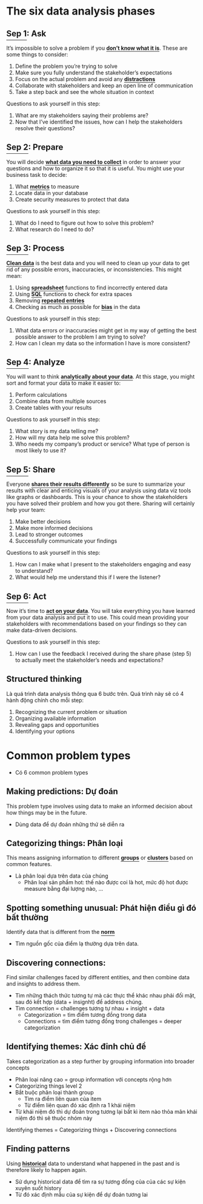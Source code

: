 <style>
[tooltip] {
    position: relative;
    padding-bottom: 0.25px;
    border-bottom: solid 1px
}

[tooltip]::before {
    display: none;
    content: attr(title);
    background-color: #6fa2fa;
    justify-content: center;
    border-radius: 3px;
    width: max-content;
    position: absolute;
    bottom: 100%;
    left: 50%;
    transform: translateX(-50%);
    text-align: center;
    padding: 0.25rem;
    max-width: 160px;
    word-break: keep-all;
    font-size: 0.75rem;
}

[tooltip]:hover::before {
    display: block;
}

[underline] {
    padding-bottom: 0.25rem;
    border-bottom: solid 1px;
    text-decoration: none;
}
</style>

# The six data analysis phases

## <ins underline>Sep 1</ins>: Ask

It’s impossible to solve a problem if you <b tooltip title="tìm ra phương hướng đúng cho project = đặt đúng câu hỏi">don’t know what it is</b>. These are some things to consider:
1. Define the problem you’re trying to solve 
1. Make sure you fully understand the stakeholder’s expectations
1. Focus on the actual problem and avoid any <b tooltip title="thứ gây nhiễu">distractions</b>
1. Collaborate with stakeholders and keep an open line of communication
1. Take a step back and see the whole situation in context

Questions to ask yourself in this step: 
1. What are my stakeholders saying their problems are?
1. Now that I’ve identified the issues, how can I help the stakeholders resolve their questions?

## <ins underline>Sep 2</ins>: Prepare
You will decide <b tooltip title="Thu thập raw data">what data you need to collect</b> in order to answer your questions and how to organize it so that it is useful. You might use your business task to decide: 
1. What <b tooltip title="field nào cần để đo">metrics</b> to measure
1. Locate data in your database
1. Create security measures to protect that data

Questions to ask yourself in this step: 
1. What do I need to figure out how to solve this problem?
1. What research do I need to do?

## <ins underline>Sep 3</ins>: Process

<b tooltip title="Clean data để data trở nên có giá trị, không rác">Clean data</b> is the best data and you will need to clean up your data to get rid of any possible errors, inaccuracies, or inconsistencies. This might mean:

1. Using <b tooltip title="tìm lỗi trong quá trình nhập data">spreadsheet</b> functions to find incorrectly entered data 
1. Using <b tooltip title="tìm những ô trống hoặc giá trị không có nghĩa">SQL</b> functions to check for extra spaces
1. Removing <b tooltip title="loại bổ những ô lặp">repeated entries</b>
1. Checking as much as possible for <b tooltip title="tìm các dự kiến có thể tìm ra trong data">bias</b> in the data

Questions to ask yourself in this step: 
1. What data errors or inaccuracies might get in my way of getting the best possible answer to the problem I am trying to solve?
1. How can I clean my data so the information I have is more consistent?

## <ins underline>Sep 4</ins>: Analyze

You will want to think <b tooltip title="Phân tích data để ra kết luận">analytically about your data</b>. At this stage, you might sort and format your data to make it easier to: 
1. Perform calculations
1. Combine data from multiple sources
1. Create tables with your results

Questions to ask yourself in this step:
1. What story is my data telling me?
1. How will my data help me solve this problem?
1. Who needs my company’s product or service? What type of person is most likely to use it?

## <ins underline>Sep 5</ins>: Share
Everyone <b tooltip title="Chia sẻ kết quả mỗi kiểu cho mỗi loại thính giả">shares their results differently</b> so be sure to summarize your results with clear and enticing visuals of your analysis using data viz tools like graphs or dashboards. This is your chance to show the stakeholders you have solved their problem and how you got there. Sharing will certainly help your team:  
1. Make better decisions
1. Make more informed decisions
1. Lead to stronger outcomes
1. Successfully communicate your findings

Questions to ask yourself in this step:
1. How can I make what I present to the stakeholders engaging and easy to understand?
1. What would help me understand this if I were the listener?

## <ins underline>Sep 6</ins>: Act
Now it’s time to <b tooltip title="Tư vấn cho thính giả về hành động dựa trên kết quả">act on your data</b>. You will take everything you have learned from your data analysis and put it to use. This could mean providing your stakeholders with recommendations based on your findings so they can make data-driven decisions.

Questions to ask yourself in this step:
1. How can I use the feedback I received during the share phase (step 5) to actually meet the stakeholder’s needs and expectations?

##  Structured thinking
Là quá trình data analysis thông qua 6 bước trên. Quá trình này sẽ có 4 hành động chính cho mỗi step:

1. Recognizing the current problem or situation
1. Organizing available information 
1. Revealing gaps and opportunities
1. Identifying your options

# Common problem types

- Có 6 common problem types

## Making predictions: Dự đoán
This problem type involves using data to make an informed decision about how things may be in the future.
- Dùng data để dự đoán những thứ sẽ diễn ra

## Categorizing things: Phân loại
This means assigning information to different <b tooltip title="nhóm: items có quan hệ với nhau">groups</b> or <b tooltip title="cụm: items gần nhau trên đồ thị">clusters</b> based on common features.
- Là phân loại  dựa trên data của chúng
    - Phân loại sản phẩm hot: thế nào được coi là hot, mức độ hot được measure bằng đại lượng nào, ...

## Spotting something unusual: Phát hiện điều gì đó bất thường
Identify data that is different from the <b tooltip title="bình thường, qui tắc">norm</b>
- Tìm nguồn gốc của điểm lạ thường dựa trên data.

## Discovering connections: 
Find similar challenges faced by different entities, and then combine data and insights to address them. 
- Tìm những thách thức tương tự mà các thực thể khác nhau phải đối mặt, sau đó kết hợp (data + insignht) để address chúng.
- Tìm connection = challenges tương tự nhau + insight + data
    - Categorization = tìm điểm tương đồng trong data
    - Connections = tìm điểm tương đồng trong challenges = deeper categorization

## Identifying themes: Xác đinh chủ đề
Takes categorization as a step further by grouping information into broader concepts
- Phân loại nâng cao = group information với concepts rộng hơn
- Categorizing things level 2
- Bắt buộc phân loại thành group
    - Tìm ra điểm liên quan của item
    - Từ điểm liên quan đó xác định ra 1 khái niệm
- Từ khái niệm đó thì dự đoán trong tương lại bất kì item nào thỏa mãn khái niệm đó thì sẽ thuộc nhóm này

Identifying themes = Categorizing things + Discovering connections

## Finding patterns
Using <b tooltip title="lịch sử của internal problem">historical</b> data to understand what happened in the past and is therefore likely to happen again.
- Sử dụng historical data để tìm ra sự tương đồng của của các sự kiện xuyên suốt history
- Từ đó xác định mẫu của sự kiện để dự đoán tương lai